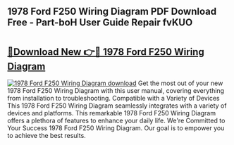 ## 1978 Ford F250 Wiring Diagram PDF Download Free - Part-boH User Guide Repair fvKUO

# <h2><a href="http://dfs0sf.blite.top/?on=1978+Ford+F250+Wiring+Diagram">🔗Download New 👉🔴 1978 Ford F250 Wiring Diagram</a></h2>

[![1978 Ford F250 Wiring Diagram download](https://i.imgur.com/lujVjoI.png)](http://dfs0sf.blite.top/?on=1978+Ford+F250+Wiring+Diagram)
Get the most out of your new 1978 Ford F250 Wiring Diagram with this user manual, covering everything from installation to troubleshooting. Compatible with a Variety of Devices This 1978 Ford F250 Wiring Diagram seamlessly integrates with a variety of devices and platforms. This remarkable 1978 Ford F250 Wiring Diagram offers a plethora of features to enhance your daily life. We're Committed to Your Success 1978 Ford F250 Wiring Diagram. Our goal is to empower you to achieve the best results.
